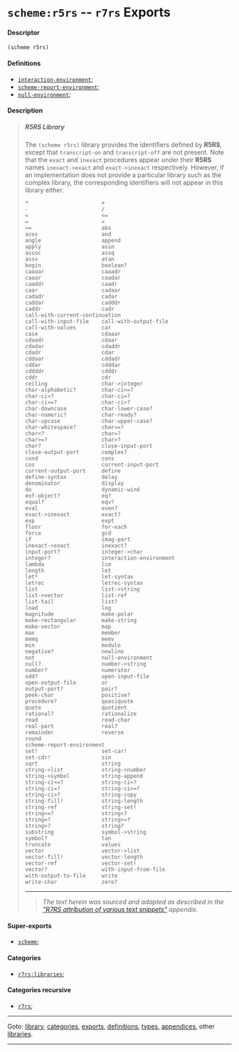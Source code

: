 

<a id='export__r7rs__scheme_3a_r5rs'></a>

# `scheme:r5rs` -- `r7rs` Exports


<a id='export__r7rs__scheme_3a_r5rs__descriptor'></a>

#### Descriptor

````
(scheme r5rs)
````


<a id='export__r7rs__scheme_3a_r5rs__definitions'></a>

#### Definitions

 * [`interaction-environment`](../../r7rs/definitions/interaction-environment.md#definition__r7rs__interaction-environment);
 * [`scheme-report-environment`](../../r7rs/definitions/scheme-report-environment.md#definition__r7rs__scheme-report-environment);
 * [`null-environment`](../../r7rs/definitions/null-environment.md#definition__r7rs__null-environment);


<a id='export__r7rs__scheme_3a_r5rs__description'></a>

#### Description

> ##### R5RS Library
> 
> The `(scheme r5rs)` library provides the identifiers defined by
> __R5RS__, except that
> `transcript-on` and `transcript-off` are not present.
> Note that
> the `exact` and `inexact` procedures appear under their __R5RS__ names
> `inexact->exact` and `exact->inexact` respectively.
> However, if an implementation does not provide a particular library such as the
> complex library, the corresponding identifiers will not appear in this
> library either.
> 
> ````
> *                       +
> -                       /
> <                       <=
> =                       >
> >=                      abs
> acos                    and
> angle                   append
> apply                   asin
> assoc                   assq
> assv                    atan
> begin                   boolean?
> caaaar                  caaadr
> caaar                   caadar
> caaddr                  caadr
> caar                    cadaar
> cadadr                  cadar
> caddar                  cadddr
> caddr                   cadr
> call-with-current-continuation
> call-with-input-file    call-with-output-file
> call-with-values        car
> case                    cdaaar
> cdaadr                  cdaar
> cdadar                  cdaddr
> cdadr                   cdar
> cddaar                  cddadr
> cddar                   cdddar
> cddddr                  cdddr
> cddr                    cdr
> ceiling                 char->integer
> char-alphabetic?        char-ci<=?
> char-ci<?               char-ci=?
> char-ci>=?              char-ci>?
> char-downcase           char-lower-case?
> char-numeric?           char-ready?
> char-upcase             char-upper-case?
> char-whitespace?        char<=?
> char<?                  char=?
> char>=?                 char>?
> char?                   close-input-port
> close-output-port       complex?
> cond                    cons
> cos                     current-input-port
> current-output-port     define
> define-syntax           delay
> denominator             display
> do                      dynamic-wind
> eof-object?             eq?
> equal?                  eqv?
> eval                    even?
> exact->inexact          exact?
> exp                     expt
> floor                   for-each
> force                   gcd
> if                      imag-part
> inexact->exact          inexact?
> input-port?             integer->char
> integer?                interaction-environment
> lambda                  lcm
> length                  let
> let*                    let-syntax
> letrec                  letrec-syntax
> list                    list->string
> list->vector            list-ref
> list-tail               list?
> load                    log
> magnitude               make-polar
> make-rectangular        make-string
> make-vector             map
> max                     member
> memq                    memv
> min                     modulo
> negative?               newline
> not                     null-environment
> null?                   number->string
> number?                 numerator
> odd?                    open-input-file
> open-output-file        or
> output-port?            pair?
> peek-char               positive?
> procedure?              quasiquote
> quote                   quotient
> rational?               rationalize
> read                    read-char
> real-part               real?
> remainder               reverse
> round
> scheme-report-environment
> set!                    set-car!
> set-cdr!                sin
> sqrt                    string
> string->list            string->number
> string->symbol          string-append
> string-ci<=?            string-ci<?
> string-ci=?             string-ci>=?
> string-ci>?             string-copy
> string-fill!            string-length
> string-ref              string-set!
> string<=?               string<?
> string=?                string>=?
> string>?                string?
> substring               symbol->string
> symbol?                 tan
> truncate                values
> vector                  vector->list
> vector-fill!            vector-length
> vector-ref              vector-set!
> vector?                 with-input-from-file
> with-output-to-file     write
> write-char              zero?
> ````
> 
> 
> ----
> > *The text herein was sourced and adapted as described in the ["R7RS attribution of various text snippets"](../../r7rs/appendices/attribution.md#appendix__r7rs__attribution) appendix.*


<a id='export__r7rs__scheme_3a_r5rs__super-exports'></a>

#### Super-exports

 * [`scheme`](../../r7rs/exports/scheme.md#export__r7rs__scheme);


<a id='export__r7rs__scheme_3a_r5rs__categories'></a>

#### Categories

 * [`r7rs:libraries`](../../r7rs/categories/r7rs_3a_libraries.md#category__r7rs__r7rs_3a_libraries);


<a id='export__r7rs__scheme_3a_r5rs__categories-recursive'></a>

#### Categories recursive

 * [`r7rs`](../../r7rs/categories/r7rs.md#category__r7rs__r7rs);

----

Goto: [library](../../r7rs/_index.md#library__r7rs), [categories](../../r7rs/categories/_index.md#toc__r7rs__categories), [exports](../../r7rs/exports/_index.md#toc__r7rs__exports), [definitions](../../r7rs/definitions/_index.md#toc__r7rs__definitions), [types](../../r7rs/types/_index.md#toc__r7rs__types), [appendices](../../r7rs/appendices/_index.md#toc__r7rs__appendices), other [libraries](../../_libraries.md#toc__libraries).

----

